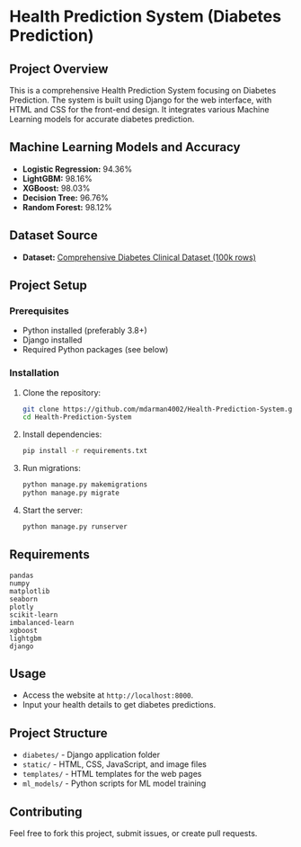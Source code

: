# Health Prediction System (Diabetes Prediction)

## Project Overview
This is a comprehensive Health Prediction System focusing on Diabetes Prediction. The system is built using Django for the web interface, with HTML and CSS for the front-end design. It integrates various Machine Learning models for accurate diabetes prediction.

## Machine Learning Models and Accuracy
- **Logistic Regression:** 94.36%
- **LightGBM:** 98.16%
- **XGBoost:** 98.03%
- **Decision Tree:** 96.76%
- **Random Forest:** 98.12%

## Dataset Source
- **Dataset:** [Comprehensive Diabetes Clinical Dataset (100k rows)](https://www.kaggle.com/code/godoistvan/eda-and-98-accuracy)

## Project Setup
### Prerequisites
- Python installed (preferably 3.8+)
- Django installed
- Required Python packages (see below)

### Installation
1. Clone the repository:
   ```bash
   git clone https://github.com/mdarman4002/Health-Prediction-System.git
   cd Health-Prediction-System
   ```

2. Install dependencies:
   ```bash
   pip install -r requirements.txt
   ```

3. Run migrations:
   ```bash
   python manage.py makemigrations
   python manage.py migrate
   ```

4. Start the server:
   ```bash
   python manage.py runserver
   ```

## Requirements
```
pandas
numpy
matplotlib
seaborn
plotly
scikit-learn
imbalanced-learn
xgboost
lightgbm
django
```

## Usage
- Access the website at `http://localhost:8000`.
- Input your health details to get diabetes predictions.

## Project Structure
- `diabetes/` - Django application folder
- `static/` - HTML, CSS, JavaScript, and image files
- `templates/` - HTML templates for the web pages
- `ml_models/` - Python scripts for ML model training

## Contributing
Feel free to fork this project, submit issues, or create pull requests.



